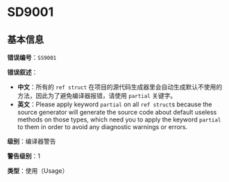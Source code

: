 ﻿# SD9001
## 基本信息

**错误编号**：`SS9001`

**错误叙述**：

* **中文**：所有的 `ref struct` 在项目的源代码生成器里会自动生成默认不使用的方法，因此为了避免编译器报错，请使用 `partial` 关键字。
* **英文**：Please apply keyword `partial` on all `ref struct`s because the source generator will generate the source code about default useless methods on those types, which need you to apply the keyword `partial` to them in order to avoid any diagnostic warnings or errors.

**级别**：编译器警告

**警告级别**：1

**类型**：使用（Usage）

